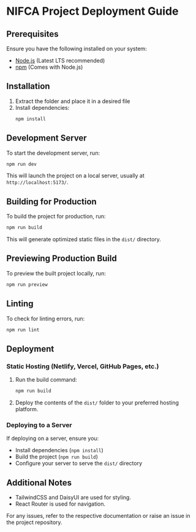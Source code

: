 # NIFCA Project Deployment Guide

## Prerequisites
Ensure you have the following installed on your system:
- [Node.js](https://nodejs.org/) (Latest LTS recommended)
- [npm](https://www.npmjs.com/) (Comes with Node.js)

## Installation
1. Extract the folder and place it in a desired file
2. Install dependencies:
   ```sh
   npm install
   ```

## Development Server
To start the development server, run:
```sh
npm run dev
```
This will launch the project on a local server, usually at `http://localhost:5173/`.

## Building for Production
To build the project for production, run:
```sh
npm run build
```
This will generate optimized static files in the `dist/` directory.

## Previewing Production Build
To preview the built project locally, run:
```sh
npm run preview
```

## Linting
To check for linting errors, run:
```sh
npm run lint
```

## Deployment
### Static Hosting (Netlify, Vercel, GitHub Pages, etc.)
1. Run the build command:
   ```sh
   npm run build
   ```
2. Deploy the contents of the `dist/` folder to your preferred hosting platform.

### Deploying to a Server
If deploying on a server, ensure you:
- Install dependencies (`npm install`)
- Build the project (`npm run build`)
- Configure your server to serve the `dist/` directory

## Additional Notes
- TailwindCSS and DaisyUI are used for styling.
- React Router is used for navigation.

For any issues, refer to the respective documentation or raise an issue in the project repository.

